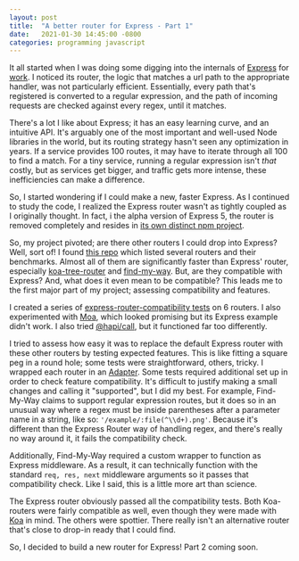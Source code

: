 ```yaml
---
layout: post
title:  "A better router for Express - Part 1"
date:   2021-01-30 14:45:00 -0800
categories: programming javascript
---
```


It all started when I was doing some digging into the internals of [Express](https://expressjs.com) for [work](https://mapbox.com). I noticed its router, the logic that matches a url path to the appropriate handler, was not particularly efficient. Essentially, every path that's registered is converted to a regular expression, and the path of incoming requests are checked against every regex, until it matches.

There's a lot I like about Express; it has an easy learning curve, and an intuitive API. It's arguably one of the most important and well-used Node libraries in the world, but its routing strategy hasn't seen any optimization in years. If a service provides 100 routes, it may have to iterate through all 100 to find a match. For a tiny service, running a regular expression isn't _that_ costly, but as services get bigger, and traffic gets more intense, these inefficiencies can make a difference.

So, I started wondering if I could make a new, faster Express. As I continued to study the code, I realized the Express router wasn't as tightly coupled as I originally thought. In fact, i the alpha version of Express 5, the router is removed completely and resides in [its own distinct npm project](https://github.com/expressjs/express/blob/5.x/lib/express.js#L18).

So, my project pivoted; are there other routers I could drop into Express? Well, sort of! I found [this repo](https://github.com/delvedor/router-benchmark) which listed several routers and their benchmarks. Almost all of them are significantly faster than Express' router, especially [koa-tree-router](https://www.npmjs.com/package/koa-tree-router)
 and [find-my-way](https://www.npmjs.com/package/find-my-way). But, are they compatible with Express? And, what does it even mean to be compatible? This leads me to the first major part of my project; assessing compatibility and features. 

I created a series of [express-router-compatibility tests](https://github.com/newtang/express-router-compatibility) on 6 routers. I also experimented with [Moa](https://www.npmjs.com/package/moa-router), which looked promising but its Express example didn't work. I also tried [@hapi/call](https://www.npmjs.com/package/@hapi/call), but it functioned far too differently.

I tried to assess how easy it was to replace the default Express router with these other routers by testing expected features. This is like fitting a square peg in a round hole; some tests were straightforward, others, tricky. I wrapped each router in an [Adapter](https://en.wikipedia.org/wiki/Adapter_pattern). Some tests required additional set up in order to check feature compatibility. It's difficult to justify making a small changes and calling it "supported", but I did my best. For example, Find-My-Way claims to support regular expression routes, but it does so in an unusual way where a regex must be inside parentheses after a parameter name in a string, like so: `'/example/:file(^\\d+).png'`. Because it's different than the Express Router way of handling regex, and there's really no way around it, it fails the compatibility check.  

Additionally, Find-My-Way required a custom wrapper to function as Express middleware. As a result, it can technically function with the standard `req, res, next` middleware arguments so it passes that compatibility check. Like I said, this is a little more art than science.

The Express router obviously passed all the compatibility tests. Both Koa-routers were fairly compatible as well, even though they were made with [Koa](https://koajs.com) in mind. The others were spottier. There really isn't an alternative router that's close to drop-in ready that I could find.

So, I decided to build a new router for Express! Part 2 coming soon.


